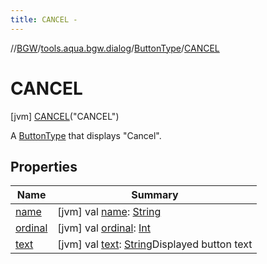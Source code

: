 ```yaml
---
title: CANCEL -
---
```

//[BGW](../../../../index.md)/[tools.aqua.bgw.dialog](../../index.md)/[ButtonType](../index.md)/[CANCEL](index.md)



# CANCEL  
 [jvm] [CANCEL](index.md)("CANCEL")  


A [ButtonType](../index.md) that displays "Cancel".

   


## Properties  
  
|  Name |  Summary | 
|---|---|
| <a name="tools.aqua.bgw.dialog/ButtonType.CANCEL/name/#/PointingToDeclaration/"></a>[name](name.md)| <a name="tools.aqua.bgw.dialog/ButtonType.CANCEL/name/#/PointingToDeclaration/"></a> [jvm] val [name](name.md): [String](https://kotlinlang.org/api/latest/jvm/stdlib/kotlin/-string/index.html)   <br>|
| <a name="tools.aqua.bgw.dialog/ButtonType.CANCEL/ordinal/#/PointingToDeclaration/"></a>[ordinal](ordinal.md)| <a name="tools.aqua.bgw.dialog/ButtonType.CANCEL/ordinal/#/PointingToDeclaration/"></a> [jvm] val [ordinal](ordinal.md): [Int](https://kotlinlang.org/api/latest/jvm/stdlib/kotlin/-int/index.html)   <br>|
| <a name="tools.aqua.bgw.dialog/ButtonType.CANCEL/text/#/PointingToDeclaration/"></a>[text](text.md)| <a name="tools.aqua.bgw.dialog/ButtonType.CANCEL/text/#/PointingToDeclaration/"></a> [jvm] val [text](text.md): [String](https://kotlinlang.org/api/latest/jvm/stdlib/kotlin/-string/index.html)Displayed button text   <br>|

